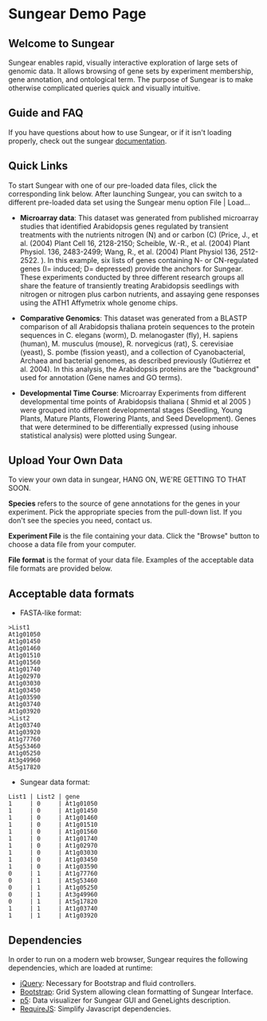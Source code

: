 # Sungear Demo Page

## Welcome to Sungear

Sungear enables rapid, visually interactive exploration of large sets of genomic data. It allows browsing of gene sets by experiment membership, gene annotation, and ontological term. The purpose of Sungear is to make otherwise complicated queries quick and visually intuitive.

## Guide and FAQ
If you have questions about how to use Sungear, or if it isn't loading properly, check out the sungear [documentation](docs/).

## Quick Links

To start Sungear with one of our pre-loaded data files, click the corresponding link below. After launching Sungear, you can switch to a different pre-loaded data set using the Sungear menu option File | Load...

* __Microarray data__: This dataset was generated from published microarray studies that identified Arabidopsis genes regulated by transient treatments with the nutrients nitrogen (N) and or carbon (C) (Price, J., et al. (2004) Plant Cell 16, 2128-2150; Scheible, W.-R., et al. (2004) Plant Physiol. 136, 2483-2499; Wang, R., et al. (2004) Plant Physiol 136, 2512-2522. ). In this example, six lists of genes containing N- or CN-regulated genes (I= induced; D= depressed) provide the anchors for Sungear. These experiments conducted by three different research groups all share the feature of transiently treating Arabidopsis seedlings with nitrogen or nitrogen plus carbon nutrients, and assaying gene responses using the ATH1 Affymetrix whole genome chips.

* __Comparative Genomics__: This dataset was generated from a BLASTP comparison of all Arabidopsis thaliana protein sequences to the protein sequences in C. elegans (worm), D. melanogaster (fly), H. sapiens (human), M. musculus (mouse), R. norvegicus (rat), S. cerevisiae (yeast), S. pombe (fission yeast), and a collection of Cyanobacterial, Archaea and bacterial genomes, as described previously (Gutiérrez et al. 2004). In this analysis, the Arabidopsis proteins are the "background" used for annotation (Gene names and GO terms).

* __Developmental Time Course__: Microarray Experiments from different developmental time points of Arabidopsis thaliana ( Shmid et al 2005 ) were grouped into different developmental stages (Seedling, Young Plants, Mature Plants, Flowering Plants, and Seed Development). Genes that were determined to be differentially expressed (using inhouse statistical analysis) were plotted using Sungear.

## Upload Your Own Data

To view your own data in sungear, HANG ON, WE'RE GETTING TO THAT SOON.

__Species__ refers to the source of gene annotations for the genes in your experiment. Pick the appropriate species from the pull-down list. If you don't see the species you need, contact us.

__Experiment File__ is the file containing your data. Click the "Browse" button to choose a data file from your computer.

__File format__ is the format of your data file. Examples of the acceptable data file formats are provided below.

## Acceptable data formats

* FASTA-like format:
```
>List1
At1g01050
At1g01450
At1g01460
At1g01510
At1g01560
At1g01740
At1g02970
At1g03030
At1g03450
At1g03590
At1g03740
At1g03920
>List2
At1g03740
At1g03920
At1g77760
At5g53460
At1g05250
At3g49960
At5g17820
```

* Sungear data format:
```
List1 | List2 | gene
1     | 0     | At1g01050
1     | 0     | At1g01450
1     | 0     | At1g01460
1     | 0     | At1g01510
1     | 0     | At1g01560
1     | 0     | At1g01740
1     | 0     | At1g02970
1     | 0     | At1g03030
1     | 0     | At1g03450
1     | 0     | At1g03590
0     | 1     | At1g77760
0     | 1     | At5g53460
0     | 1     | At1g05250
0     | 1     | At3g49960
0     | 1     | At5g17820
1     | 1     | At1g03740
1     | 1     | At1g03920
```

## Dependencies

In order to run on a modern web browser, Sungear requires the following dependencies, which are loaded at runtime:

* [jQuery](https://jquery.com/): Necessary for Bootstrap and fluid controllers.
* [Bootstrap](http://getbootstrap.com/): Grid System allowing clean formatting of Sungear Interface.
* [p5](http://p5js.org/): Data visualizer for Sungear GUI and GeneLights description.
* [RequireJS](http://requirejs.org/): Simplify Javascript dependencies.
